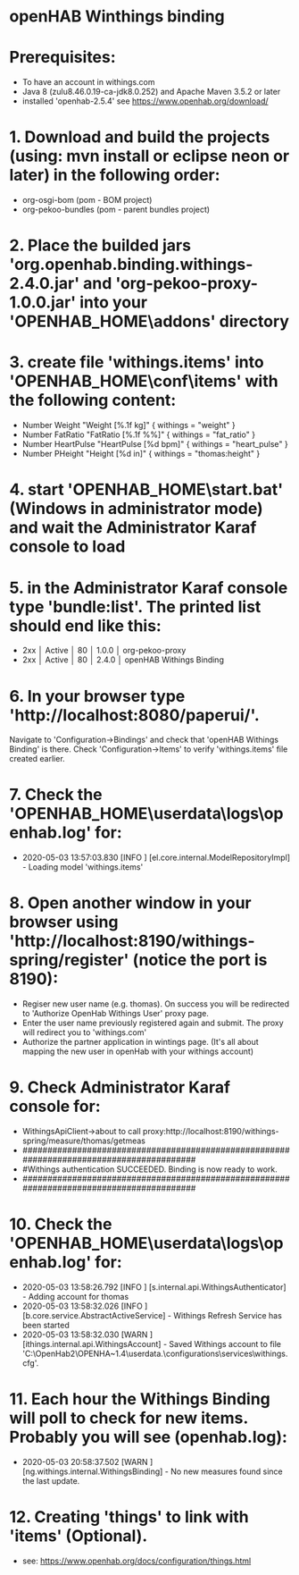 # openHAB Winthings binding

# Prerequisites:
  - To have an account in withings.com
  - Java 8 (zulu8.46.0.19-ca-jdk8.0.252) and Apache Maven 3.5.2 or later
  - installed 'openhab-2.5.4' see https://www.openhab.org/download/

# 1. Download and build the projects (using: mvn install or eclipse neon or later) in the following order:
  - org-osgi-bom (pom - BOM project)
  - org-pekoo-bundles (pom - parent bundles project)
  
# 2. Place the builded jars 'org.openhab.binding.withings-2.4.0.jar' and 'org-pekoo-proxy-1.0.0.jar' into your 'OPENHAB_HOME\addons' directory

# 3. create file 'withings.items' into 'OPENHAB_HOME\conf\items' with the following content:
- Number Weight     "Weight  [%.1f kg]"     { withings = "weight" }
- Number FatRatio   "FatRatio [%.1f %%]"    { withings = "fat_ratio" }
- Number HeartPulse "HeartPulse [%d bpm]"   { withings = "heart_pulse" }
- Number PHeight    "Height  [%d in]"       { withings = "thomas:height" }

# 4. start 'OPENHAB_HOME\start.bat' (Windows in administrator mode) and wait the Administrator Karaf console to load
# 5. in the Administrator Karaf console type 'bundle:list'. The printed list should end like this: 
- 2xx │ Active │  80 │ 1.0.0                   │ org-pekoo-proxy
- 2xx │ Active │  80 │ 2.4.0                   │ openHAB Withings Binding

# 6. In your browser type 'http://localhost:8080/paperui/'.
Navigate to 'Configuration->Bindings' and check that 'openHAB Withings Binding' is there.
Check 'Configuration->Items' to verify 'withings.items' file created earlier.

# 7. Check the 'OPENHAB_HOME\userdata\logs\openhab.log' for:
- 2020-05-03 13:57:03.830 [INFO ] [el.core.internal.ModelRepositoryImpl] - Loading model 'withings.items'

# 8. Open another window in your browser using 'http://localhost:8190/withings-spring/register' (notice the port is 8190):
 - Regiser new user name (e.g. thomas). On success you will be redirected to 'Authorize OpenHab Withings User' proxy page. 
 - Enter the user name previously registered again and submit. The proxy will redirect you to 'withings.com'
 - Authorize the partner application in wintings page. (It's all about mapping the new user in openHab with your withings account)
 
# 9. Check Administrator Karaf console for:
- WithingsApiClient->about to call proxy:http://localhost:8190/withings-spring/measure/thomas/getmeas
- #########################################################################################
- #Withings authentication SUCCEEDED. Binding is now ready to work.
- #########################################################################################

# 10. Check the 'OPENHAB_HOME\userdata\logs\openhab.log' for:
- 2020-05-03 13:58:26.792 [INFO ] [s.internal.api.WithingsAuthenticator] - Adding account for thomas
- 2020-05-03 13:58:32.026 [INFO ] [b.core.service.AbstractActiveService] - Withings Refresh Service has been started
- 2020-05-03 13:58:32.030 [WARN ] [ithings.internal.api.WithingsAccount] - Saved Withings account to file 'C:\OpenHab2\OPENHA~1.4\userdata\.\configurations\services\withings.cfg'.

# 11. Each hour the Withings Binding will poll to check for new items. Probably you will see (openhab.log): 
- 2020-05-03 20:58:37.502 [WARN ] [ng.withings.internal.WithingsBinding] - No new measures found since the last update.

# 12. Creating 'things' to link with 'items' (Optional).
- see: https://www.openhab.org/docs/configuration/things.html 
